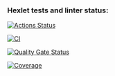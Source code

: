 ### Hexlet tests and linter status:
[![Actions Status](https://github.com/KryWeak/java-project-71/actions/workflows/hexlet-check.yml/badge.svg)](https://github.com/KryWeak/java-project-71/actions)

[![CI](https://github.com/username/repo-name/actions/workflows/ci.yml/badge.svg)](https://github.com/username/repo-name/actions/workflows/ci.yml)

[![Quality Gate Status](https://sonarcloud.io/api/project_badges/measure?project=KryWeak_java-project-71&metric=alert_status)](https://sonarcloud.io/summary/new_code?id=KryWeak_java-project-71)

[![Coverage](https://sonarcloud.io/api/project_badges/measure?project=KryWeak_java-project-71&metric=coverage)](https://sonarcloud.io/summary/new_code?id=KryWeak_java-project-71)
